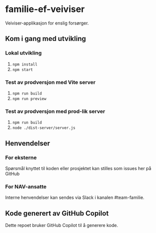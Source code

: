 # familie-ef-veiviser

Veiviser-applikasjon for enslig forsørger.

## Kom i gang med utvikling

### Lokal utvikling
1. `npm install`
2. `npm start`

### Test av prodversjon med Vite server
1. `npm run build`
2. `npm run preview`

### Test av prodversjon med prod-lik server
1. `npm run build`
2. `node ./dist-server/server.js`

## Henvendelser

### For eksterne
Spørsmål knyttet til koden eller prosjektet kan stilles som issues her på GitHub

### For NAV-ansatte
Interne henvendelser kan sendes via Slack i kanalen #team-familie.

## Kode generert av GitHub Copilot
Dette repoet bruker GitHub Copilot til å generere kode.
